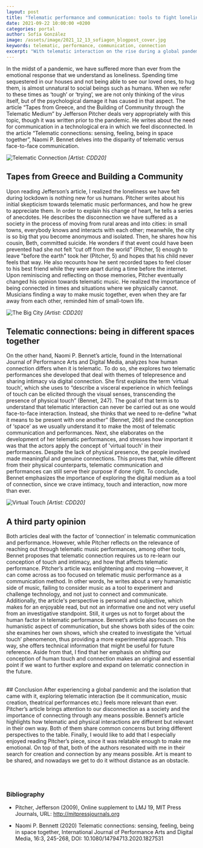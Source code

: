 ```yaml
---
layout: post
title: "Telematic performance and communication: tools to fight loneliness towards a future of connection."
date: 2021-09-22 10:00:00 +0200
categories: portal
author: Sofía González
image: /assets/image/2021_12_13_sofiagon_blogpost_cover.jpg
keywords: telematic, performance, communication, connection
excerpt: "With telematic interaction on the rise during a global pandemic, we should explore telematic performances to help prevent loneliness and feelings of isolation through art."
---
```


In the midst of a pandemic, we have suffered more than ever from the emotional response that we understand as loneliness. Spending time sequestered in our houses and not being able to see our loved ones, to hug them, is almost unnatural to social beings such as humans. When we refer to these times as ‘tough’ or ‘trying’, we are not only thinking of the virus itself, but of the psychological damage it has caused in that aspect. The article “Tapes from Greece, and the Building of Community through the Telematic Medium” by Jefferson Pitcher deals very appropriately with this topic, though it was written prior to the pandemic. He writes about the need for communication in a technological era in which we feel disconnected. In the article “Telematic connections: sensing, feeling, being in space together”, Naomi P. Bennet delves into the disparity of telematic versus face-to-face communication.

![Telematic Connection](https://drive.google.com/uc?&id=1GoBFAg7bwXN1eJwPhlrl3bWQQEav34Wp)
*[Artist: CDD20]*
<br/>
## Tapes from Greece and Building a Community
Upon reading Jefferson’s article, I realized the loneliness we have felt during lockdown is nothing new for us humans. Pitcher writes about his initial skepticism towards telematic music performances, and how he grew to appreciate them. In order to explain his change of heart, he tells a series of anecdotes. He describes the disconnection we have suffered as a society in the process of moving from rural areas and into cities: in small towns, everybody knows and interacts with each other; meanwhile, the city is so big that you become anonymous and isolated. Then, he shares how his cousin, Beth, committed suicide. He wonders if that event could have been prevented had she not felt “cut off from the world” (Pitcher, 5) enough to leave "before the earth" took her (Pitcher, 5) and hopes that his child never feels that way. He also recounts how he sent recorded tapes to feel closer to his best friend while they were apart during a time before the internet. Upon reminiscing and reflecting on those memories, Pitcher eventually changed his opinion towards telematic music. He realized the importance of being connected in times and situations where we physically cannot. Musicians finding a way to make music together, even when they are far away from each other, reminded him of small-town life.

![The Big City](https://drive.google.com/uc?&id=1nZggXzYtbt1nXQ1vNbemoIgYzQe9vHgv)
*[Artist: CDD20]*
<br/>
## Telematic connections: being in different spaces together
On the other hand, Naomi P. Bennet’s article, found in the International Journal of Performance Arts and Digital Media, analyzes how human connection differs when it is telematic. To do so, she explores two telematic performances she developed that deal with themes of telepresence and sharing intimacy via digital connection. She first explains the term ‘virtual touch’, which she uses to “describe a visceral experience in which feelings of touch can be elicited through the visual senses, transcending the presence of physical touch” (Bennet, 247). The goal of that term is to understand that telematic interaction can never be carried out as one would face-to-face interaction. Instead, she thinks that we need to re-define “what it means to be present with one another” (Bennet, 266) and the conception of ‘space’ as we usually understand it to make the most of telematic communication and performances. Next, she elaborates on the development of her telematic performances, and stresses how important it was that the actors apply the concept of 'virtual touch' in their performances. Despite the lack of physical presence, the people involved made meaningful and genuine connections. This proves that, while different from their physical counterparts, telematic communication and performances can still serve their purpose if done right. To conclude, Bennet emphasizes the importance of exploring the digital medium as a tool of connection, since we crave intimacy, touch and interaction, now more than ever.

![Virtual Touch](https://drive.google.com/uc?&id=1P3RECFv_9aZVEYZyBbbPzHnfUJp2uA1T)
*[Artist: CDD20]*
<br/>
## A third party opinion
Both articles deal with the factor of ‘connection’ in telematic communication and performance. However, while Pitcher reflects on the relevance of reaching out through telematic music performances, among other tools, Bennet proposes that telematic connection requires us to re-learn our conception of touch and intimacy, and how that affects telematic performance.
Pitcher’s article was enlightening and moving —however, it can come across as too focused on telematic music performance as a communication method. In other words, he writes about a very humanistic side of music, failing to consider music as a tool to experiment and challenge technology, and not just to connect and communicate. Additionally, the article's perspective is personal and subjective, which makes for an enjoyable read, but not an informative one and not very useful from an investigative standpoint. Still, it urges us not to forget about the human factor in telematic performance.
Bennet’s article also focuses on the humanistic aspect of communication, but she shows both sides of the coin: she examines her own shows, which she created to investigate the ‘virtual touch’ phenomenon, thus providing a more experimental approach. This way, she offers technical information that might be useful for future reference. Aside from that, I find that her emphasis on shifting our conception of human touch and connection makes an original and essential point if we want to further explore and expand on telematic connection in the future.

<br/>
## Conclusion
After experiencing a global pandemic and the isolation that came with it, exploring telematic interaction (be it communication, music creation, theatrical performances etc.) feels more relevant than ever. Pitcher’s article brings attention to our disconnection as a society and the importance of connecting through any means possible. Bennet’s article highlights how telematic and physical interactions are different but relevant in their own way. Both of them share common concerns but bring different perspectives to the table.
Finally, I would like to add that I especially enjoyed reading Pitcher’s piece, since it was relatable enough to make me emotional. On top of that, both of the authors resonated with me in their search for creation and connection by any means possible. Art is meant to be shared, and nowadays we get to do it without distance as an obstacle.

<br/><br/>
### Bibliography
- Pitcher, Jefferson (2009), Online supplement to LMJ 19, MIT Press Journals, URL: http://mitpressjournals.org


- Naomi P. Bennett (2020) Telematic connections: sensing, feeling, being in space together, International Journal of Performance Arts and Digital Media, 16:3, 245-268, DOI: 10.1080/14794713.2020.1827531
